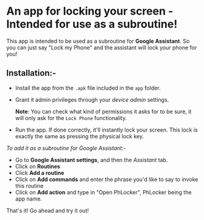 # An app for locking your screen - Intended for use as a subroutine!

This app is intended to be used as a subroutine for **Google Assistant**. So you can just say "Lock my Phone" and the assistant will lock your phone for you!

## Installation:-

- Install the app from the `.apk` file included in the `app` folder.
- Grant it admin privileges through your *device admin* settings.

    **Note**: You can check what kind of permissions it asks for to be sure, it will only ask for the `Lock Phone` functionality.
- Run the app. If done correctly, it'll instantly lock your screen. This lock is exactly the same as pressing the physical lock key.

*To add it as a subroutine for Google Assistant*:-

- Go to **Google Assistant settings**, and then the *Assistant* tab.
- Click on **Routines**
- Click **Add a routine**
- Click on **Add commands** and enter the phrase you'd like to say to invoke this routine
- Click on **Add action** and type in "Open PhLocker", PhLocker being the app name.

That's it! Go ahead and try it out!
